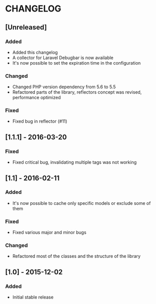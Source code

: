 # CHANGELOG

## [Unreleased]
### Added
- Added this changelog
- A collector for Laravel Debugbar is now available
- It's now possible to set the expiration time in the configuration

### Changed
- Changed PHP version dependency from 5.6 to 5.5
- Refactored parts of the library, reflectors concept was revised, performance optimized

### Fixed
- Fixed bug in reflector (#11)

## [1.1.1] - 2016-03-20
### Fixed
- Fixed critical bug, invalidating multiple tags was not working

## [1.1] - 2016-02-11
### Added
- It's now possible to cache only specific models or exclude some of them

### Fixed
- Fixed various major and minor bugs

### Changed
- Refactored most of the classes and the structure of the library

## [1.0] - 2015-12-02
### Added
- Initial stable release